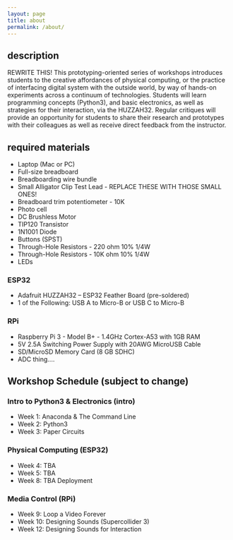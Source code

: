 ```yaml
---
layout: page
title: about
permalink: /about/
---
```


## description

REWRITE THIS! This prototyping-oriented series of workshops introduces students to the creative affordances of physical computing, or the practice of interfacing digital system with the outside world, by way of hands-on experiments across a continuum of technologies. Students will learn programming concepts (Python3), and basic electronics, as well as strategies for their interaction, via the HUZZAH32. Regular critiques will provide an opportunity for students to share their research and prototypes with their colleagues as well as receive direct feedback from the instructor.

## required materials

* Laptop (Mac or PC)
* Full-size breadboard
* Breadboarding wire bundle
* Small Alligator Clip Test Lead - REPLACE THESE WITH THOSE SMALL ONES!
* Breadboard trim potentiometer - 10K
* Photo cell
* DC Brushless Motor
* TIP120 Transistor
* 1N1001 Diode
* Buttons (SPST)
* Through-Hole Resistors - 220 ohm 10% 1/4W
* Through-Hole Resistors - 10K ohm 10% 1/4W
* LEDs


### ESP32

* Adafruit HUZZAH32 – ESP32 Feather Board (pre-soldered)
* 1 of the Following: USB A to Micro-B or USB C to Micro-B


### RPi

* Raspberry Pi 3 - Model B+ - 1.4GHz Cortex-A53 with 1GB RAM
* 5V 2.5A Switching Power Supply with 20AWG MicroUSB Cable
* SD/MicroSD Memory Card (8 GB SDHC)
* ADC thing....


## Workshop Schedule (subject to change)

### Intro to Python3 & Electronics (intro)
* Week 1: Anaconda & The Command Line
* Week 2: Python3
* Week 3: Paper Circuits

### Physical Computing (ESP32)
* Week 4: TBA
* Week 5: TBA
* Week 8: TBA Deployment

### Media Control (RPi)
* Week 9: Loop a Video Forever
* Week 10: Designing Sounds (Supercollider 3)
* Week 12: Designing Sounds for Interaction
